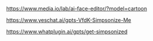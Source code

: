 
https://www.media.io/lab/ai-face-editor/?model=cartoon

https://www.yeschat.ai/gpts-VfdK-Simpsonize-Me


https://www.whatplugin.ai/gpts/get-simpsonized

